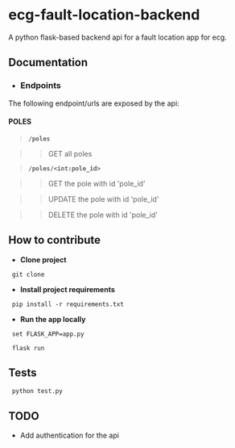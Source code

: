 # ecg-fault-location-backend
A python flask-based backend api for a fault location app for ecg.

## Documentation

* ### Endpoints
 The following endpoint/urls are exposed by the api:
 
  #### POLES

  > __`/poles`__
 
  >> GET all poles
 
  >> 
 
  > __`/poles/<int:pole_id>`__
 
  >> GET the pole with id 'pole_id'
 
  >> UPDATE the pole with id 'pole_id'
 
  >> DELETE the pole with id 'pole_id'

## How to contribute
* **Clone project**

```
 git clone
```

* **Install project requirements**

```
 pip install -r requirements.txt
```
 
* **Run the app locally**

```
 set FLASK_APP=app.py

 flask run
```

## Tests

 ```
  python test.py
 ```

## TODO
 
 * Add authentication for the api
